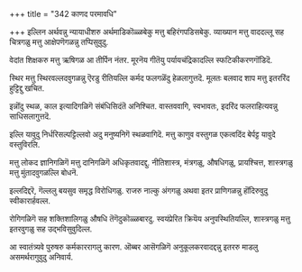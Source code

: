+++
title = "342 काणद परमावधि"

+++
इल्लिन अर्थवन्नु न्यायाधीशरु अर्थमाडिकॊळ्ळबेकु मत्तु बहिरंगपडिसबेकु. व्याख्यान मत्तु वाददल्लू सह चित्रगळु मत्तु आक्षेपणॆगळन्नु तप्पिसुवुदु.

वेदांत शिक्षकरु मत्तु ऋषिगळ आ तीर्पिन नंतर. मूरनॆय गीतॆयु पर्यायचंद्रिकादल्लि स्फटिकीकरणगॊंडिदॆ.

स्थिर मत्तु स्थिरवल्लदवुगळन्नु ऎरडु रीतियल्लि कर्मद फलगळॆंदु हेळलागुत्तदॆ. मूलतः बलवाद शाप मत्तु इतररिंद हुट्टिद्दु खचित.

इन्नॊंदु स्थळ, काल इत्यादिगळिगॆ संबंधिसिदंतॆ अनिश्चित. वास्तववागि, स्वभावतः, इदरिंद फलराहित्यवन्नु साधिसलागुत्तदॆ.

इल्लि यावुदु निर्धरिसल्पट्टिल्लवो अदु मनुष्यनिगॆ स्थळवागिदॆ. मत्तु काणुव वस्तुगळ एकत्वदिंद बेर्पट्ट यावुदे वस्तुविरलि.

मत्तु लोकद ज्ञानिगळिगॆ मत्तु दानिगळिगॆ अधिकृतवादद्दु. नीतिशास्त्र, मंत्रगळु, औषधिगळु, प्रायश्चित्त, शास्त्रगळु मत्तु मुंतादवुगळल्लि बोधनॆ.

इल्लदिद्दरॆ, गॆल्ललु बयसुव समृद्ध विरोधिगळु. राजरु नाल्कु अंगगळु अथवा इतर प्राणिगळन्नु हॊंदिरुवुदु स्वीकारार्हवल्ल.

रोगिगळिगॆ सह शक्तिशालिगळु औषधि तॆगॆदुकॊळ्ळबारदु. स्वयंप्रेरित क्रियॆय अनुपस्थितियल्लि, शास्त्रगळु मत्तु इतरवुगळु सह उद्भविसुवुदिल्ल.

आ स्वातंत्र्यवे पुरुषरु कर्मकाररागलु कारण. ऒब्बर आसॆगळिगॆ अनुकूलकरवादद्दन्नु इतररु माडलु असमर्थरागुवुदु अनिवार्य.

